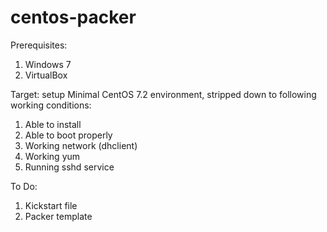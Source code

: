 # centos-packer
Prerequisites:

1. Windows 7
2. VirtualBox 

Target: setup Minimal CentOS 7.2 environment, stripped down to following working conditions:

1. Able to install
2. Able to boot properly
3. Working network (dhclient)
4. Working yum
5. Running sshd service

To Do:

1. Kickstart file
2. Packer template
